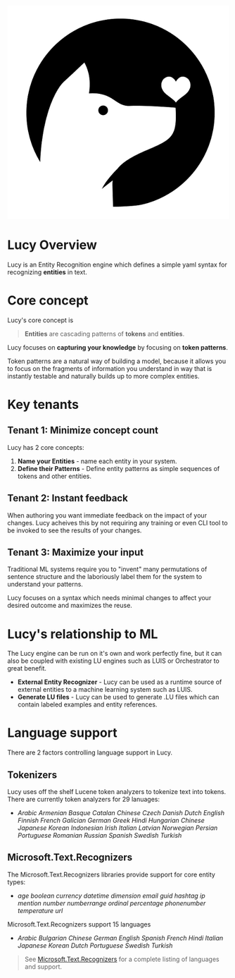 ![Lucy Logo](icon.png)

# Lucy Overview
Lucy is an Entity Recognition engine which defines a simple yaml syntax for recognizing **entities** in text.

#  Core concept
Lucy's core concept is
> **Entities** are cascading patterns of **tokens** and **entities**.

Lucy focuses on **capturing your knowledge** by focusing on **token patterns**.

Token patterns are a natural way of building a model, because it allows you to focus on the 
fragments of information you understand in way that is instantly testable and naturally
builds up to more complex entities.

# Key tenants

## Tenant 1: **Minimize concept count**
Lucy has 2 core concepts:
1. **Name your Entities** - name each entity in your system.
2. **Define their Patterns** - Define entity patterns as simple sequences of tokens and other entities.

## Tenant 2: **Instant feedback**
When authoring you want immediate feedback on the impact
of your changes.  Lucy acheives this by not requiring
any training or even CLI tool to be invoked to 
see the results of your changes.

## Tenant 3:  **Maximize your input**
Traditional ML systems require you to "invent" many
permutations of sentence structure and the laboriously
label them for the system to understand your patterns.

Lucy focuses on a syntax which needs minimal changes to affect your desired outcome and maximizes the reuse.

# Lucy's relationship to ML
The Lucy engine can be run on it's own and work perfectly
fine, but it can also be coupled with existing LU engines
such as LUIS or Orchestrator to great benefit.
* **External Entity Recognizer** - Lucy can be used as a runtime source of external entities to a machine learning system such as LUIS.
* **Generate LU files** - Lucy can be used to generate .LU files which can contain labeled examples and entity references.

# Language support
There are 2 factors controlling language support in Lucy.

## Tokenizers
Lucy uses off the shelf Lucene token analyzers to tokenize text into tokens.
There are currently token analyzers for 29 lanuages:
* *Arabic
Armenian
Basque
Catalan
Chinese
Czech
Danish
Dutch
English
Finnish
French
Galician
German
Greek
Hindi
Hungarian
Chinese
Japanese
Korean
Indonesian
Irish
Italian
Latvian
Norwegian
Persian
Portuguese
Romanian
Russian
Spanish
Swedish
Turkish*


## Microsoft.Text.Recognizers
The Microsoft.Text.Recognizers libraries provide support 
for core entity types:
* *age boolean currency datetime dimension email guid hashtag 
ip mention number numberrange ordinal percentage phonenumber temperature url*

Microsoft.Text.Recognizers support 15 languages
* *Arabic
Bulgarian
Chinese 
German
English
Spanish
French
Hindi
Italian
Japanese
Korean
Dutch
Portuguese
Swedish
Turkish*

> See [Microsoft.Text.Recognizers](https://github.com/Microsoft/Recognizers-Text) for a complete listing of languages and support.


